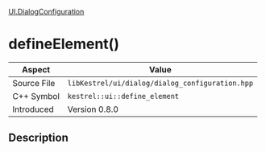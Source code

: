 [UI.DialogConfiguration](index)
# defineElement()
| Aspect | Value |
| --- | --- |
| Source File | `libKestrel/ui/dialog/dialog_configuration.hpp` |
| C++ Symbol | `kestrel::ui::define_element` |
| Introduced | Version 0.8.0 |
## Description

